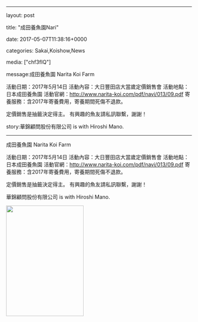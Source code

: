 
--- 

layout: post 

title:  "成田養魚園Nari" 

date:   2017-05-07T11:38:16+0000 

categories: Sakai,Koishow,News 

media: ["chf3fIQ"] 

message:成田養魚園
Narita Koi Farm

活動日期：2017年5月14日
活動內容：大日豐田店大當歲定價銷售會
活動地點：日本成田養魚園
活動官網：http://www.narita-koi.com/pdf/navi/013/09.pdf
寄養服務：含2017年寄養費用，寄養期間死傷不退款。

定價銷售是抽籤決定得主。
有興趣的魚友請私訊聯繫，謝謝！
story:華錦顧問股份有限公司 is with Hiroshi Mano.

--- 

成田養魚園
Narita Koi Farm

活動日期：2017年5月14日
活動內容：大日豐田店大當歲定價銷售會
活動地點：日本成田養魚園
活動官網：http://www.narita-koi.com/pdf/navi/013/09.pdf
寄養服務：含2017年寄養費用，寄養期間死傷不退款。

定價銷售是抽籤決定得主。
有興趣的魚友請私訊聯繫，謝謝！
 
華錦顧問股份有限公司 is with Hiroshi Mano.


<a href="https://i.imgur.com/chf3fIQ.jpg"><img src="https://i.imgur.com/chf3fIQ.jpg" height=300 width=210 /></a> 
 



